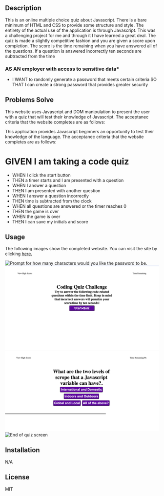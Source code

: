 # <Javascript Quiz>

## Description

This is an online multiple choice quiz about Javascript. There is a bare minimum of HTML and CSS to provide some structure and style. The entirety of the actual use of the application is through Javascript. This was a challenging project for me and through it I have learned a great deal. The quiz is made a slightly competitive fashion and you are given a score upon completion. The score is the time remaining when you have answered all of the questions. If a question is answered incorrectly ten seconds are subtracted from the time


### AS AN employer with access to sensitive data*
* I WANT to randomly generate a password that meets certain criteria
SO THAT I can create a strong password that provides greater security

## Problems Solve
This website uses Javascript and DOM manipulation to present the user with a quiz that will test their knowledge of Javascript. The acceptanec criteria that the website completes are as follows:

This application provides Javascript beginners an opportunity to test their knowledge of the language. The acceptanec criteria that the website completes are as follows:

# GIVEN I am taking a code quiz
* WHEN I click the start button
* THEN a timer starts and I am presented with a question
* WHEN I answer a question
* THEN I am presented with another question
* WHEN I answer a question incorrectly
* THEN time is subtracted from the clock
* WHEN all questions are answered or the timer reaches 0
* THEN the game is over
* WHEN the game is over
* THEN I can save my initials and score



## Usage

The following images show the completed website. You can visit the site by clicking [here.]()

<img src="assets/" alt="Prompt for how many characters would you like the password to be."/>

<img src="assets/images/start-screen.png" alt="Introduction of the quiz"/>

<img src="assets/images/question-screen.png" alt="Quiz question screen"/>

<img src="assets/images/end-screen" alt="End of quiz screen"/>

 

## Installation

N/A

## License

MIT